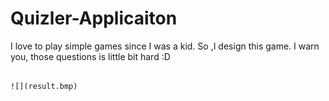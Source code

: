 # Quizler-Applicaiton
I love to play simple games since I was a kid. So ,I design this game. 
I warn you, those questions is little bit hard :D



                                                                                                                                  ![](result.bmp)
